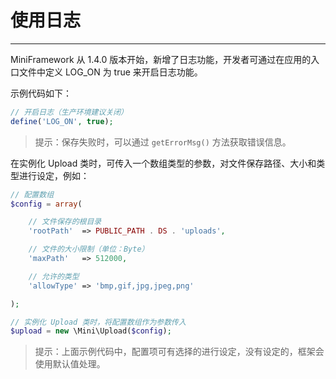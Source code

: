# 使用日志

---

MiniFramework 从 1.4.0 版本开始，新增了日志功能，开发者可通过在应用的入口文件中定义 LOG\_ON 为 true 来开启日志功能。

示例代码如下：

```php
// 开启日志（生产环境建议关闭）
define('LOG_ON', true);
```

> 提示：保存失败时，可以通过 `getErrorMsg()` 方法获取错误信息。

在实例化 Upload 类时，可传入一个数组类型的参数，对文件保存路径、大小和类型进行设定，例如：

```php
// 配置数组
$config = array(

    // 文件保存的根目录
    'rootPath'  => PUBLIC_PATH . DS . 'uploads',

    // 文件的大小限制（单位：Byte）
    'maxPath'   => 512000,

    // 允许的类型
    'allowType' => 'bmp,gif,jpg,jpeg,png'

);

// 实例化 Upload 类时，将配置数组作为参数传入
$upload = new \Mini\Upload($config);
```

> 提示：上面示例代码中，配置项可有选择的进行设定，没有设定的，框架会使用默认值处理。



